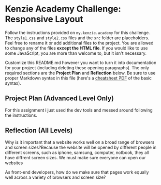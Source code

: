# Kenzie Academy Challenge: Responsive Layout

Follow the instructions provided on `my.kenzie.academy` for this challenge. The `style1.css` and `style2.css` files and the `src` folder are placeholders. Feel free to rename it or add additional files to the project. You are allowed to change any of the files **except the HTML file**. If you would like to use some JavaScript, you are more than welcome to, but it isn't necessary.

Customize this README.md however you want to turn it into documentation for your project (including deleting these opening paragraphs). The only required sections are the **Project Plan** and **Reflection** below. Be sure to use proper Markdown syntax in this file (here's a [cheatsheet PDF](https://guides.github.com/pdfs/markdown-cheatsheet-online.pdf) of the basic syntax).

## Project Plan (Advanced Level Only)

For this assignment i just used the dev tools and messed around following the instructions.
## Reflection (All Levels)

Why is it important that a website works well on a broad range of browsers and screen sizes?Because the website will be opened by different people in different screens, such as iphone, samsung, computer, notbook, they all have diffrent screen sizes. We must make sure everyone can open our websites

 
As front-end developers, how do we make sure that pages work equally well across a variety of browsers and screen size?
<meta name="viewport" content="width=device-width,initial-scale=1">
